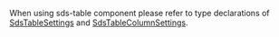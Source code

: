 When using sds-table component please refer to type declarations of <a href="./compodoc/sam-material-extensions/classes/SdsTableSettings.html" class="text-magenta" title="View SdsTableSettings class" target="_blank">SdsTableSettings</a> and <a href="./compodoc/sam-material-extensions/classes/SdsTableColumnSettings.html" class="text-magenta" title="View SdsTableColumnSettings class" target="_blank">SdsTableColumnSettings</a>.
